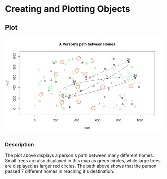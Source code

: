 # Creating and Plotting Objects

## Plot
![](objects_zoom_png)

### Description
The plot above displays a person's path between many different homes. Small trees are also displayed in this map as green circles, while large trees are displayed as larger red circles. The path above shows that the person passed 7 different homes in reaching it's destination. 
